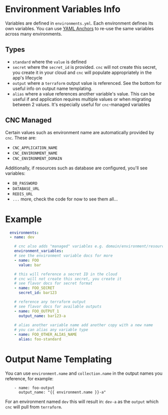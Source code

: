 # Environment Variables Info

Variables are defined in `environments.yml`. Each environment defines its own variables. You can use [YAML Anchors](https://support.atlassian.com/bitbucket-cloud/docs/yaml-anchors/) to re-use the same variables across many environments.

## Types
- `standard` where the `value` is defined
- `secret` where the `secret_id` is provided. `cnc` will not create this secret, you create it in your cloud and `cnc` will populate appropriately in the app's lifecycle
- `output` where a `terraform` output value is referenced. See the bottom for useful info on output name templating.
- `alias` where a value references another variable's value. This can be useful if and application requires multiple values or when migrating between 2 values. It's especially useful for `cnc`-managed variables

## CNC Managed

Certain values such as environment name are automatically provided by `cnc`. These are:
- `CNC_APPLICATION_NAME`
- `CNC_ENVIRONMENT_NAME`
- `CNC_ENVIRONMENT_DOMAIN`

Additionally, if resources such as database are configured, you'll see variables:
- `DB_PASSWORD`
- `DATABASE_URL`
- `REDIS_URL`
- `...` more, check the code for now to see them all...

# Example

```yaml
  environments:
  - name: dev

    # cnc also adds "managed" variables e.g. domain/environment/resource info
    environment_variables:
    # see the environment variable docs for more
    - name: FOO
      value: bar

    # this will reference a secret ID in the cloud
    # cnc will not create this secret, you create it
    # see flavor docs for secret format
    - name: FOO_SECRET
      secret_id: bar123

    # reference any terraform output
    # see flavor docs for available outputs
    - name: FOO_OUTPUT_1
      output_name: bar123-a
    
    # alias another variable name add another copy with a new name
    # you can alias any variable type
    - name: FOO_OTHER_ALIAS_NAME
      alias: foo-standard
```


# Output Name Templating

You can use `environment.name` and `collection.name` in the output names you reference, for example:

```
    - name: foo-output
      output_name: "{{ environment.name }}-a"
```

For an environment named `dev` this will result in: `dev-a` as the `output` which `cnc` will pull from `terraform`.